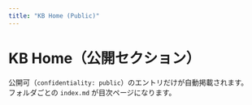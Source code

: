 ```yaml
---
title: "KB Home (Public)"
---
```


# KB Home（公開セクション）

公開可（`confidentiality: public`）のエントリだけが自動掲載されます。  
フォルダごとの `index.md` が目次ページになります。
